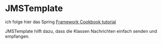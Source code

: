 # JMSTemplate
ich folge hier das Spring [Framework Cookbook tutorial](https://www.google.com/url?sa=t&rct=j&q=&esrc=s&source=web&cd=1&cad=rja&uact=8&ved=2ahUKEwjW5smIoNrkAhV066YKHaTrBUwQFjAAegQIBBAC&url=https%3A%2F%2Fwww.javacodegeeks.com%2Fwp-content%2Fuploads%2F2017%2F01%2FSpring-Framework-Cookbook.pdf&usg=AOvVaw1DUxESS8OQU8GTPzKSyixi)

JMSTemplate hilft dazu, dass die Klassen Nachrichten einfach senden und empfangen.
